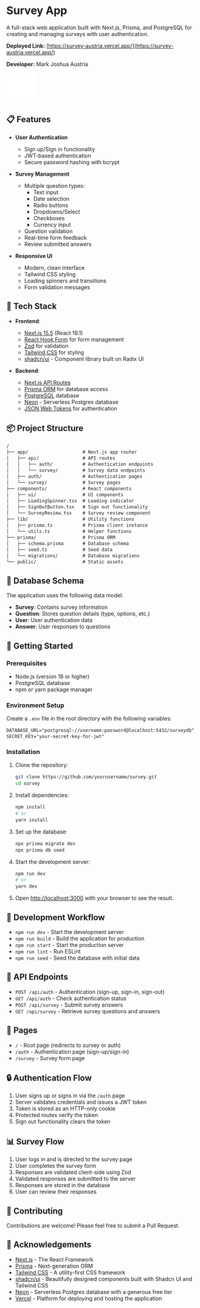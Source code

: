 # Survey App

A full-stack web application built with Next.js, Prisma, and PostgreSQL for creating and managing surveys with user authentication.

**Deployed Link:** [https://survey-austria.vercel.app/](https://survey-austria.vercel.app/)

**Developer:** Mark Joshua Austria

![Survey App](public/loader.svg)

## 📋 Features

- **User Authentication**
  - Sign up/Sign in functionality
  - JWT-based authentication
  - Secure password hashing with bcrypt

- **Survey Management**
  - Multiple question types:
    - Text input
    - Date selection
    - Radio buttons
    - Dropdowns/Select
    - Checkboxes
    - Currency input
  - Question validation
  - Real-time form feedback
  - Review submitted answers

- **Responsive UI**
  - Modern, clean interface
  - Tailwind CSS styling
  - Loading spinners and transitions
  - Form validation messages

## 🚀 Tech Stack

- **Frontend**:
  - [Next.js 15.5](https://nextjs.org/) (React 19.1)
  - [React Hook Form](https://react-hook-form.com/) for form management
  - [Zod](https://zod.dev/) for validation
  - [Tailwind CSS](https://tailwindcss.com/) for styling
  - [shadcn/ui](https://ui.shadcn.com/) - Component library built on Radix UI

- **Backend**:
  - [Next.js API Routes](https://nextjs.org/docs/api-routes/introduction)
  - [Prisma ORM](https://www.prisma.io/) for database access
  - [PostgreSQL](https://www.postgresql.org/) database
  - [Neon](https://neon.tech/) - Serverless Postgres database
  - [JSON Web Tokens](https://jwt.io/) for authentication

## 📦 Project Structure

```
/
├── app/                    # Next.js app router
│   ├── api/                # API routes
│   │   ├── auth/           # Authentication endpoints
│   │   └── survey/         # Survey data endpoints
│   ├── auth/               # Authentication pages
│   └── survey/             # Survey pages
├── components/             # React components
│   ├── ui/                 # UI components
│   ├── LoadingSpinner.tsx  # Loading indicator
│   ├── SignOutButton.tsx   # Sign out functionality
│   └── SurveyReview.tsx    # Survey review component
├── lib/                    # Utility functions
│   ├── prisma.ts           # Prisma client instance
│   └── utils.ts            # Helper functions
├── prisma/                 # Prisma ORM
│   ├── schema.prisma       # Database schema
│   ├── seed.ts             # Seed data
│   └── migrations/         # Database migrations
└── public/                 # Static assets
```

## 💾 Database Schema

The application uses the following data model:

- **Survey**: Contains survey information
- **Question**: Stores question details (type, options, etc.)
- **User**: User authentication data
- **Answer**: User responses to questions

## 🚦 Getting Started

### Prerequisites

- Node.js (version 18 or higher)
- PostgreSQL database
- npm or yarn package manager

### Environment Setup

Create a `.env` file in the root directory with the following variables:

```env
DATABASE_URL="postgresql://username:password@localhost:5432/surveydb"
SECRET_KEY="your-secret-key-for-jwt"
```

### Installation

1. Clone the repository:

   ```bash
   git clone https://github.com/yourusername/survey.git
   cd survey
   ```

2. Install dependencies:

   ```bash
   npm install
   # or
   yarn install
   ```

3. Set up the database:

   ```bash
   npx prisma migrate dev
   npx prisma db seed
   ```

4. Start the development server:

   ```bash
   npm run dev
   # or
   yarn dev
   ```

5. Open [http://localhost:3000](http://localhost:3000) with your browser to see the result.

## 🔄 Development Workflow

- `npm run dev` - Start the development server
- `npm run build` - Build the application for production
- `npm run start` - Start the production server
- `npm run lint` - Run ESLint
- `npm run seed` - Seed the database with initial data

## 🧪 API Endpoints

- `POST /api/auth` - Authentication (sign-up, sign-in, sign-out)
- `GET /api/auth` - Check authentication status
- `POST /api/survey` - Submit survey answers
- `GET /api/survey` - Retrieve survey questions and answers

## 📱 Pages

- `/` - Root page (redirects to survey or auth)
- `/auth` - Authentication page (sign-up/sign-in)
- `/survey` - Survey form page

## 🔒 Authentication Flow

1. User signs up or signs in via the `/auth` page
2. Server validates credentials and issues a JWT token
3. Token is stored as an HTTP-only cookie
4. Protected routes verify the token
5. Sign out functionality clears the token

## 📊 Survey Flow

1. User logs in and is directed to the survey page
2. User completes the survey form
3. Responses are validated client-side using Zod
4. Validated responses are submitted to the server
5. Responses are stored in the database
6. User can review their responses

## 🤝 Contributing

Contributions are welcome! Please feel free to submit a Pull Request.

## 👏 Acknowledgements

- [Next.js](https://nextjs.org/) - The React Framework
- [Prisma](https://www.prisma.io/) - Next-generation ORM
- [Tailwind CSS](https://tailwindcss.com/) - A utility-first CSS framework
- [shadcn/ui](https://ui.shadcn.com/) - Beautifully designed components built with Shadcn UI and Tailwind CSS
- [Neon](https://neon.tech/) - Serverless Postgres database with a generous free tier
- [Vercel](https://vercel.com/) - Platform for deploying and hosting the application
